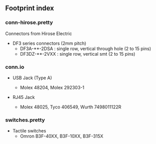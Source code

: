 ## Footprint index ##



### conn-hirose.pretty ###

Connectors from Hirose Electric

* DF3 series connectors (2mm pitch)
    - DF3A-**-2DSA  : single row, vertical through hole (2 to 15 pins)
    - DF3DZ-**-2VXX : single row, vertical smt (2 to 15 pins)


### conn.io ###

* USB Jack (Type A)
    - Molex 48204, Molex 292303-1

* RJ45 Jack
    - Molex 48025, Tyco 406549, Wurth 7498011122R


### switches.pretty ###

* Tactile switches
    - Omron B3F-40XX, B3F-10XX, B3F-315X



